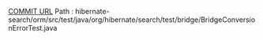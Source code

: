 [COMMIT URL](https://github.com/hibernate/hibernate-search/commit/6ee95bac4860e7c6d54ae7a712c10b4dfae9105a)
Path : hibernate-search/orm/src/test/java/org/hibernate/search/test/bridge/BridgeConversionErrorTest.java